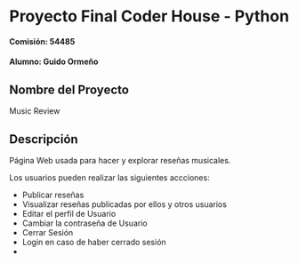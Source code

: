 # Proyecto Final Coder House - Python
#### Comisión: 54485
#### Alumno: Guido Ormeño

## Nombre del Proyecto
Music Review

## Descripción 
Página Web usada para hacer y explorar reseñas musicales.

Los usuarios pueden realizar las siguientes accciones:
- Publicar reseñas
- Visualizar reseñas publicadas por ellos y otros usuarios
- Editar el perfil de Usuario
- Cambiar la contraseña de Usuario
- Cerrar Sesión
- Login en caso de haber cerrado sesión
-











